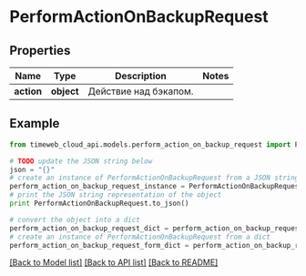 # PerformActionOnBackupRequest


## Properties
Name | Type | Description | Notes
------------ | ------------- | ------------- | -------------
**action** | **object** | Действие над бэкапом. | 

## Example

```python
from timeweb_cloud_api.models.perform_action_on_backup_request import PerformActionOnBackupRequest

# TODO update the JSON string below
json = "{}"
# create an instance of PerformActionOnBackupRequest from a JSON string
perform_action_on_backup_request_instance = PerformActionOnBackupRequest.from_json(json)
# print the JSON string representation of the object
print PerformActionOnBackupRequest.to_json()

# convert the object into a dict
perform_action_on_backup_request_dict = perform_action_on_backup_request_instance.to_dict()
# create an instance of PerformActionOnBackupRequest from a dict
perform_action_on_backup_request_form_dict = perform_action_on_backup_request.from_dict(perform_action_on_backup_request_dict)
```
[[Back to Model list]](../README.md#documentation-for-models) [[Back to API list]](../README.md#documentation-for-api-endpoints) [[Back to README]](../README.md)


